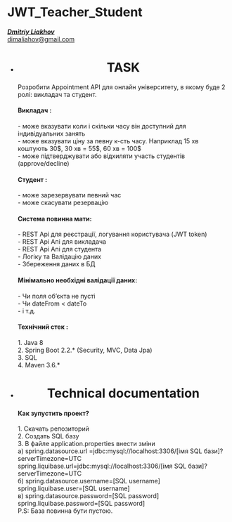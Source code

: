 # JWT_Teacher_Student
[_**Dmitriy Liakhov**_](https://www.linkedin.com/in/dmitiy-liakhov-82388a183/)<br>
[dimaliahov@gmail.com](mailto:dimaliahov@gmail.com)

<ul align="center">
    <li>
        <h1>TASK<br></h1>
    </li>
</ul>
<ul>
Розробити Appointment API для онлайн університету, в якому буде 2 ролі: викладач та
студент.<br>
<h4>Викладач :<br></h4>
  - може вказувати коли і скільки часу він доступний для індивідуальних занять<br>
  - може вказувати ціну за певну к-сть часу. Наприклад 15 хв коштують 30$, 30 хв = 55$, 60
хв = 100$<br>
  - може підтверджувати або відхиляти участь студентів (approve/decline)<br>
<h4>Студент :<br></h4>
  - може зарезервувати певний час<br>
  - може скасувати резервацію<br>
<h4>Система повинна мати:<br></h4>
- REST Api для реєстрації, логування користувача (JWT token)<br>
- REST Api Апі для викладача<br>
- REST Api Апі для студента<br>
- Логіку та Валідацію даних<br>
- Збереження даних в БД<br>
<h4>Мінімально необхідні валідації даних:<br></h4>
- Чи поля об’єкта не пусті<br>
- Чи dateFrom < dateTo<br>
- і т.д.<br>
<h4>Технічний стек :<br></h4>
1. Java 8<br>
2. Spring Boot 2.2.* (Security, MVC, Data Jpa)<br>
3. SQL<br>
4. Maven 3.6.*<br>

</ul>
<ul align="center">
    <li>
        <h1>Technical documentation<br></h1>
    </li>
</ul>

<ul>
    <h4>Как зупустить проект?<br></h4>
    1. Скачать репозиторий<br>
    2. Создать SQL базу<br>
    3. В файле application.properties внести зміни<br>
        а) spring.datasource.url =jdbc:mysql://localhost:3306/[імя SQL бази]?serverTimezone=UTC<br>
            spring.liquibase.url=jdbc:mysql://localhost:3306/[імя SQL бази]?serverTimezone=UTC<br>
        б) spring.datasource.username=[SQL username]<br>
            spring.liquibase.user=[SQL username]<br>
        в) spring.datasource.password=[SQL password]<br>
            spring.liquibase.password=[SQL password]<br>
    P.S: База повинна бути пустою.<br>
</ul>

